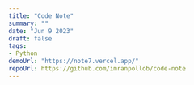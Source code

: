```yaml
---
title: "Code Note"
summary: ""
date: "Jun 9 2023"
draft: false
tags:
- Python
demoUrl: "https://note7.vercel.app/"
repoUrl: https://github.com/imranpollob/code-note
---
```

